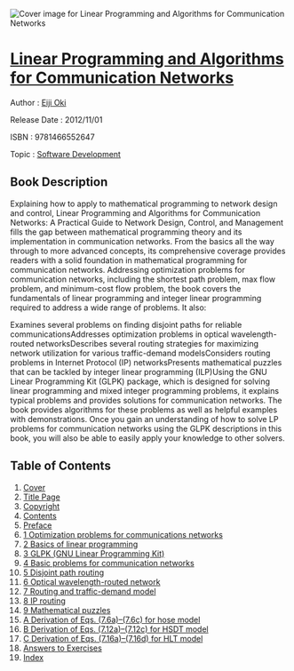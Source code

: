 ![Cover image for Linear Programming and Algorithms for Communication Networks](https://imgdetail.ebookreading.net/cover/cover/software_development/EB9781466552647.jpg)

[Linear Programming and Algorithms for Communication Networks](https://ebookreading.net/view/book/Linear+Programming+and+Algorithms+for+Communication+Networks-EB9781466552647_1.html "Linear Programming and Algorithms for Communication Networks")
====================================================================================================================

Author : [Eiji Oki](https://ebookreading.net/search/author/Eiji+Oki)

Release Date : 2012/11/01

ISBN : 9781466552647

Topic : [Software Development](https://ebookreading.net/search/category/software-development)

Book Description
-----------------

Explaining how to apply to mathematical programming to network design and control, Linear Programming and Algorithms for Communication Networks: A Practical Guide to Network Design, Control, and Management fills the gap between mathematical programming theory and its implementation in communication networks. From the basics all the way through to more advanced concepts, its comprehensive coverage provides readers with a solid foundation in mathematical programming for communication networks. 
Addressing optimization problems for communication networks, including the shortest path problem, max flow problem, and minimum-cost flow problem, the book covers the fundamentals of linear programming and integer linear programming required to address a wide range of problems. It also: 
 
Examines several problems on finding disjoint paths for reliable communicationsAddresses optimization problems in optical wavelength-routed networksDescribes several routing strategies for maximizing network utilization for various traffic-demand modelsConsiders routing problems in Internet Protocol (IP) networksPresents mathematical puzzles that can be tackled by integer linear programming (ILP)Using the GNU Linear Programming Kit (GLPK) package, which is designed for solving linear programming and mixed integer programming problems, it explains typical problems and provides solutions for communication networks. The book provides algorithms for these problems as well as helpful examples with demonstrations. Once you gain an understanding of how to solve LP problems for communication networks using the GLPK descriptions in this book, you will also be able to easily apply your knowledge to other solvers. 
              
Table of Contents
-----------------

1. [Cover](https://ebookreading.net/view/book/Linear+Programming+and+Algorithms+for+Communication+Networks-EB9781466552647_1.html)
1. [Title Page](https://ebookreading.net/view/book/Linear+Programming+and+Algorithms+for+Communication+Networks-EB9781466552647_2.html)
1. [Copyright](https://ebookreading.net/view/book/Linear+Programming+and+Algorithms+for+Communication+Networks-EB9781466552647_3.html)
1. [Contents](https://ebookreading.net/view/book/Linear+Programming+and+Algorithms+for+Communication+Networks-EB9781466552647_4.html)
1. [Preface](https://ebookreading.net/view/book/Linear+Programming+and+Algorithms+for+Communication+Networks-EB9781466552647_5.html)
1. [1 Optimization problems for communications networks](https://ebookreading.net/view/book/Linear+Programming+and+Algorithms+for+Communication+Networks-EB9781466552647_6.html)
1. [2 Basics of linear programming](https://ebookreading.net/view/book/Linear+Programming+and+Algorithms+for+Communication+Networks-EB9781466552647_7.html)
1. [3 GLPK (GNU Linear Programming Kit)](https://ebookreading.net/view/book/Linear+Programming+and+Algorithms+for+Communication+Networks-EB9781466552647_8.html)
1. [4 Basic problems for communication networks](https://ebookreading.net/view/book/Linear+Programming+and+Algorithms+for+Communication+Networks-EB9781466552647_9.html)
1. [5 Disjoint path routing](https://ebookreading.net/view/book/Linear+Programming+and+Algorithms+for+Communication+Networks-EB9781466552647_10.html)
1. [6 Optical wavelength-routed network](https://ebookreading.net/view/book/Linear+Programming+and+Algorithms+for+Communication+Networks-EB9781466552647_11.html)
1. [7 Routing and traffic-demand model](https://ebookreading.net/view/book/Linear+Programming+and+Algorithms+for+Communication+Networks-EB9781466552647_12.html)
1. [8 IP routing](https://ebookreading.net/view/book/Linear+Programming+and+Algorithms+for+Communication+Networks-EB9781466552647_13.html)
1. [9 Mathematical puzzles](https://ebookreading.net/view/book/Linear+Programming+and+Algorithms+for+Communication+Networks-EB9781466552647_14.html)
1. [A Derivation of Eqs. (7.6a)–(7.6c) for hose model](https://ebookreading.net/view/book/Linear+Programming+and+Algorithms+for+Communication+Networks-EB9781466552647_15.html)
1. [B Derivation of Eqs. (7.12a)–(7.12c) for HSDT model](https://ebookreading.net/view/book/Linear+Programming+and+Algorithms+for+Communication+Networks-EB9781466552647_16.html)
1. [C Derivation of Eqs. (7.16a)–(7.16d) for HLT model](https://ebookreading.net/view/book/Linear+Programming+and+Algorithms+for+Communication+Networks-EB9781466552647_17.html)
1. [Answers to Exercises](https://ebookreading.net/view/book/Linear+Programming+and+Algorithms+for+Communication+Networks-EB9781466552647_18.html)
1. [Index](https://ebookreading.net/view/book/Linear+Programming+and+Algorithms+for+Communication+Networks-EB9781466552647_19.html)
